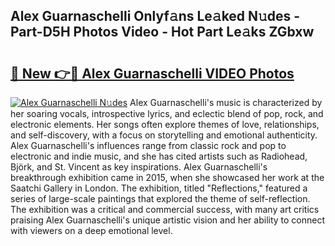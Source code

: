 ## Alex Guarnaschelli Onlyf𝚊ns Le𝚊ked N𝚞des - Part-D5H Photos Video - Hot Part Le𝚊ks ZGbxw

# <h2><a href="http://ac42922.deff.icu/?id=Alex+Guarnaschelli">🔗 New 👉🔴 Alex Guarnaschelli VIDEO Photos</a></h2>

[![Alex Guarnaschelli N𝚞des](https://i.imgur.com/rIISA9y.gif)](http://ac42922.deff.icu/?id=Alex+Guarnaschelli)
Alex Guarnaschelli's music is characterized by her soaring vocals, introspective lyrics, and eclectic blend of pop, rock, and electronic elements. Her songs often explore themes of love, relationships, and self-discovery, with a focus on storytelling and emotional authenticity. Alex Guarnaschelli's influences range from classic rock and pop to electronic and indie music, and she has cited artists such as Radiohead, Björk, and St. Vincent as key inspirations. Alex Guarnaschelli's breakthrough exhibition came in 2015, when she showcased her work at the Saatchi Gallery in London. The exhibition, titled "Reflections," featured a series of large-scale paintings that explored the theme of self-reflection. The exhibition was a critical and commercial success, with many art critics praising Alex Guarnaschelli's unique artistic vision and her ability to connect with viewers on a deep emotional level.
